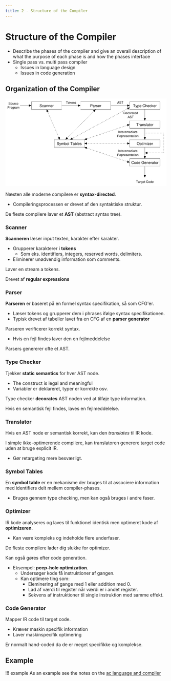 ```yaml
---
title: 2 - Structure of the Compiler
---
```


# Structure of the Compiler

* Describe the phases of the compiler and give an overall description of what the purpose of each phase is and how the phases interface
* Single pass vs. multi pass compiler
    * Issues in language design
    * Issues in code generation



## Organization of the Compiler

![1560514592305](images/2-structure-of-the-compiler/1560514592305.png)

Næsten alle moderne compilere er **syntax-directed**.

* Compileringsprocessen er drevet af den syntaktiske struktur.

De fleste compilere laver et **AST** (abstract syntax tree).

### Scanner

**Scanneren** læser input texten, karakter efter karakter.

* Grupperer karakterer i **tokens**
    * Som eks. identifiers, integers, reserved words, delimiters.
* Eliminerer unødvendig information som comments.

Laver en stream a tokens.

Drevet af **regular expressions**



### Parser

**Parseren** er baseret på en formel syntax specifikation, så som CFG'er.

* Læser tokens og grupperer dem i phrases ifølge syntax specifikationen.
* Typisk drevet af tabeller lavet fra en CFG af en **parser generator**

Parseren verificerer korrekt syntax.

* Hvis en fejl findes laver den en fejlmeddelelse

Parsers genererer ofte et AST.



### Type Checker

Tjekker **static semantics** for hver AST node.

* The construct is legal and meaningful
* Variabler er deklareret, typer er korrekte osv.

Type checker **decorates** AST noden ved at tilføje type information.

Hvis en semantisk fejl findes, laves en fejlmeddelelse.



### Translator

Hvis en AST node er semantisk korrekt, kan den *translates* til IR kode.

I simple ikke-optimerende compilere, kan translatoren generere target code uden at bruge explicit IR.

* Gør retargeting mere besværligt.



### Symbol Tables

En **symbol table** er en mekanisme der bruges til at associere information med identifiers delt mellem compiler-phases.

* Bruges gennem type checking, men kan også bruges i andre faser.



### Optimizer

IR kode analyseres og laves til funktionel identisk men optimeret kode af **optimizeren**.

* Kan være kompleks og indeholde flere underfaser.

De fleste compilere lader dig slukke for optimizer.

Kan også gøres efter code generation.

* Eksempel: **peep-hole optimization**.
    * Undersøger kode få instruktioner af gangen.
    * Kan optimere ting som:
        * Eleminering af gange med 1 eller addition med 0.
        * Lad af værdi til register når værdi er i andet register.
        * Sekvens af instruktioner til single instruktion med samme effekt.



### Code Generator

Mapper IR code til target code.

* Kræver maskin specifik information
* Laver maskinspecifik optimering

Er normalt hand-coded da de er meget specifikke og komplekse.



## Example

!!! example
	As an example see the notes on the [ac language and compiler](../03b-the-ac-language-and-compiler)









